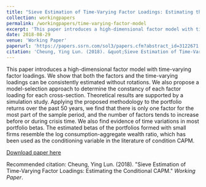 ```yaml
---
title: "Sieve Estimation of Time-Varying Factor Loadings: Estimating the Conditional CAPM"
collection: workingpapers
permalink: /workingpapers/time-varying-factor-model
excerpt: 'This paper introduces a high-dimensional factor model with time-varying factor loadings.'
date: 2018-08-29
venue: 'Working Paper'
paperurl: 'https://papers.ssrn.com/sol3/papers.cfm?abstract_id=3122671'
citation: 'Cheung, Ying Lun. (2018). &quot;Sieve Estimation of Time-Varying Factor Loadings: Estimating the Conditional CAPM.&quot; <i>Working Paper</i>.'
---
```


This paper introduces a high-dimensional factor model with time-varying factor loadings. We show that both the factors and the time-varying loadings can be consistently estimated without rotations. We also propose a model-selection approach to determine the constancy of each factor loading for each cross-section. Theoretical results are supported by a simulation study. Applying the proposed methodology to the portfolio returns over the past 50 years, we find that there is only one factor for the most part of the sample period, and the number of factors tends to increase before or during crisis time. We also find evidence of time variations in most portfolio betas. The estimated betas of the portfolios formed with small firms resemble the log consumption-aggregate wealth ratio, which has been used as the conditioning variable in the literature of condition CAPM.

[Download paper here](https://papers.ssrn.com/sol3/papers.cfm?abstract_id=3122671)

Recommended citation: Cheung, Ying Lun. (2018). "Sieve Estimation of Time-Varying Factor Loadings: Estimating the Conditional CAPM." <i>Working Paper</i>.
